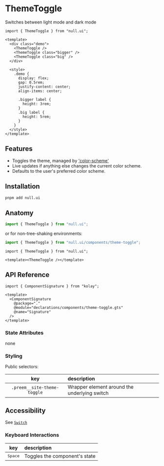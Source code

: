 # ThemeToggle

Switches between light mode and dark mode

```gjs live no-shadow
import { ThemeToggle } from "null.ui";

<template>
  <div class="demo">
    <ThemeToggle />
    <ThemeToggle class="bigger" />
    <ThemeToggle class="big" />
  </div>

  <style>
    .demo {
      display: flex;
      gap: 0.5rem;
      justify-content: center;
      align-items: center;

      .bigger label {
        height: 3rem;
      }
      .big label {
        height: 5rem;
      }
    }
  </style>
</template>
```

## Features

- Toggles the theme, managed by ['color-scheme'](https://ember-primitives.pages.dev/6-utils/color-scheme)
- Live updates if anything else changes the current color scheme.
- Defaults to the user's preferred color scheme.

## Installation

```bash
pnpm add null.ui
```

## Anatomy

```js
import { ThemeToggle } from "null.ui";
```

or for non-tree-shaking environments:

```js
import { ThemeToggle } from "null.ui/components/theme-toggle";
```

```gjs
import { ThemeToggle } from "null.ui";

<template><ThemeToggle /></template>
```

## API Reference

```gjs live no-shadow
import { ComponentSignature } from "kolay";

<template>
  <ComponentSignature
    @package="."
    @module="declarations/components/theme-toggle.gts"
    @name="Signature"
  />
</template>
```

### State Attributes

none

### Styling

Public selectors:

|             key             | description                                  |
| :-------------------------: | :------------------------------------------- |
| `.preem__site-theme-toggle` | Wrapper element around the underlying switch |

## Accessibility

See [`Switch`](https://ember-primitives.pages.dev/3-components/switch)

### Keyboard Interactions

|       key        | description                   |
| :--------------: | :---------------------------- |
| <kbd>Space</kbd> | Toggles the component's state |
